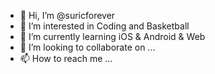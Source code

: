- 👋 Hi, I’m @suricforever
- 👀 I’m interested in Coding and Basketball
- 🌱 I’m currently learning iOS & Android & Web
- 💞️ I’m looking to collaborate on ...
- 📫 How to reach me ...

<!---
suricforever/suricforever is a ✨ special ✨ repository because its `README.md` (this file) appears on your GitHub profile.
You can click the Preview link to take a look at your changes.
--->
